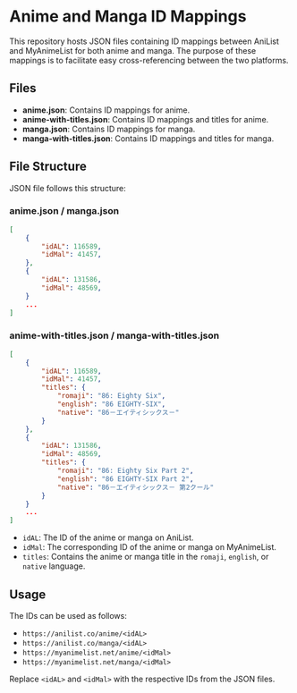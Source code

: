 # Anime and Manga ID Mappings

This repository hosts JSON files containing ID mappings between AniList and MyAnimeList for both anime and manga. The purpose of these mappings is to facilitate easy cross-referencing between the two platforms.

## Files

- **anime.json**: Contains ID mappings for anime.
- **anime-with-titles.json**: Contains ID mappings and titles for anime.
- **manga.json**: Contains ID mappings for manga.
- **manga-with-titles.json**: Contains ID mappings and titles for manga.

## File Structure

JSON file follows this structure:

### anime.json / manga.json

```json
[
    {
        "idAL": 116589,
        "idMal": 41457,
    },
    {
        "idAL": 131586,
        "idMal": 48569,
    }
    ...
]
```

### anime-with-titles.json / manga-with-titles.json

```json
[
    {
        "idAL": 116589,
        "idMal": 41457,
        "titles": {
            "romaji": "86: Eighty Six",
            "english": "86 EIGHTY-SIX",
            "native": "86－エイティシックス－"
        }
    },
    {
        "idAL": 131586,
        "idMal": 48569,
        "titles": {
            "romaji": "86: Eighty Six Part 2",
            "english": "86 EIGHTY-SIX Part 2",
            "native": "86－エイティシックス－ 第2クール"
        }
    }
    ...
]
```

* `idAL`: The ID of the anime or manga on AniList.
* `idMal`: The corresponding ID of the anime or manga on MyAnimeList.
* `titles`: Contains the anime or manga title in the `romaji`, `english`, or `native` language.

## Usage

The IDs can be used as follows:

* `https://anilist.co/anime/<idAL>`
* `https://anilist.co/manga/<idAL>`
* `https://myanimelist.net/anime/<idMal>`
* `https://myanimelist.net/manga/<idMal>`

Replace `<idAL>` and `<idMal>` with the respective IDs from the JSON files.
